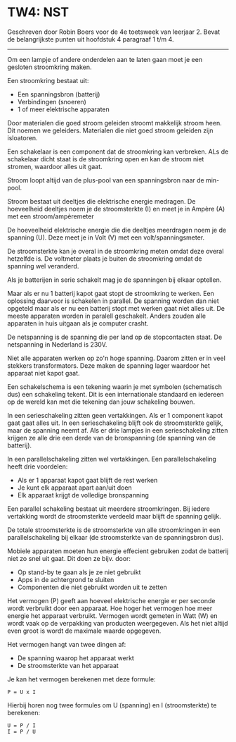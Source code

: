 # TW4: NST

Geschreven door Robin Boers voor de 4e toetsweek van leerjaar 2. Bevat de belangrijkste punten uit hoofdstuk 4 paragraaf 1 t/m 4.

-----

Om een lampje of andere  onderdelen aan te laten gaan moet je een gesloten stroomkring maken.

Een stroomkring bestaat uit:

- Een spanningsbron (batterij)
- Verbindingen (snoeren)
- 1 of meer elektrische apparaten

Door materialen die goed stroom geleiden stroomt makkelijk stroom heen. Dit noemen we geleiders. Materialen die niet goed stroom geleiden zijn isloatoren.

Een schakelaar is een component dat de stroomkring kan verbreken. ALs de schakelaar dicht staat is de stroomkring open en kan de stroom niet stromen, waardoor alles uit gaat.

Stroom loopt altijd van de plus-pool van een spanningsbron naar de min-pool.

Stroom bestaat uit deeltjes die elektrische energie medragen. De hoeveelheid deeltjes noem je de stroomsterkte (I) en meet je in Ampère (A) met een stroom/ampèremeter

De hoeveelheid elektrische energie die die deeltjes meerdragen noem je de spanning (U). Deze meet je in Volt (V) met een volt/spanningsmeter.

De stroomsterkte kan je overal in de stroomkring meten omdat deze overal hetzelfde is. De voltmeter plaats je buiten de stroomkring omdat de spanning wel veranderd.

Als je batterijen in serie schakelt mag je de spanningen bij elkaar optellen.

Maar als er nu 1 batterij kapot gaat stopt de stroomkring te werken. Een oplossing daarvoor is schakelen in parallel. De spanning worden dan niet opgeteld maar als er nu een batterij stopt met werken gaat niet alles uit. De meeste apparaten worden in paralell geschakelt. Anders zouden alle apparaten in huis uitgaan als je computer crasht.

De netspanning is de spanning die per land op de stopcontacten staat. De netspanning in Nederland is 230V.

Niet alle apparaten werken op zo'n hoge spanning. Daarom zitten er in veel stekkers transformators. Deze maken de spanning lager waardoor het apparaat niet kapot gaat.

Een schakelschema is een tekening waarin je met symbolen (schematisch dus) een schakeling tekent. Dit is een internationale standaard en iedereen op de wereld kan met die tekening dan jouw schakeling bouwen.

In een serieschakeling zitten geen vertakkingen. Als er 1 component kapot gaat gaat alles uit. In een serieschakeling blijft ook de stroomsterkte gelijk, maar de spanning neemt af. Als er drie lampjes in een serieschakeling zitten krijgen ze alle drie een derde van de bronspanning (de spanning van de batterij).

In een parallelschakeling zitten wel vertakkingen. Een parallelschakeling heeft drie voordelen:

- Als er 1 apparaat kapot gaat blijft de rest werken
- Je kunt elk apparaat apart aan/uit doen
- Elk apparaat krijgt de volledige bronspanning

Een parallel schakeling bestaat uit meerdere stroomkringen. Bij iedere vertakking wordt de stroomsterkte verdeeld maar blijft de spanning gelijk.

De totale stroomsterkte is de stroomsterkte van alle stroomkringen in een parallelschakeling bij elkaar (de stroomsterkte van de spanningsbron dus).

Mobiele apparaten moeten hun energie effecient gebruiken zodat de batterij niet zo snel uit gaat. Dit doen ze bijv. door:

- Op stand-by te gaan als je ze niet gebruikt
- Apps in de achtergrond te sluiten
- Componenten die niet gebruikt worden uit te zetten

Het vermogen (P) geeft aan hoeveel elektrische energie er per seconde wordt verbruikt door een apparaat. Hoe hoger het vermogen hoe meer energie het apparaat verbruikt. Vermogen wordt gemeten in Watt (W) en wordt vaak op de verpakking van producten weergegeven. Als het niet altijd even groot is wordt de maximale waarde opgegeven.

Het vermogen hangt van twee dingen af:

- De spanning waarop het apparaat werkt
- De stroomsterkte van het apparaat

Je kan het vermogen berekenen met deze formule:

```
P = U x I
```

Hierbij horen nog twee formules om U (spanning) en I (stroomsterkte) te berekenen:

```
U = P / I
I = P / U
```








                                                                                                                                                                                                                                                                                                                                                                                        